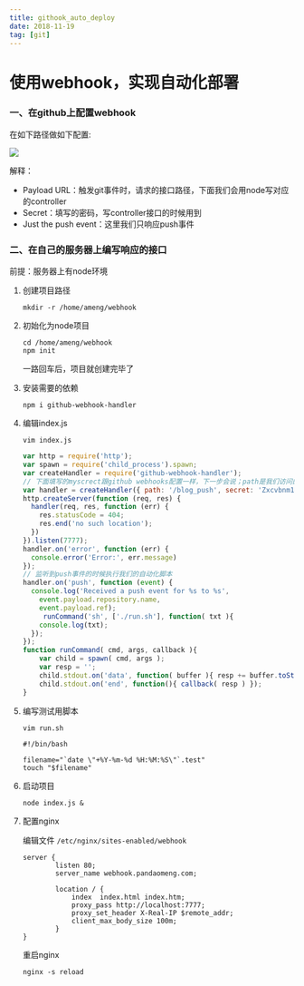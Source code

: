 ```yaml
---
title: githook_auto_deploy
date: 2018-11-19
tag: [git]
---
```


# 使用webhook，实现自动化部署

###  一、在github上配置webhook

在如下路径做如下配置:

![](http://images.pandaomeng.com/c5cabbce5e9512c2ca52159767b00fe4.jpg)

解释：

- Payload URL：触发git事件时，请求的接口路径，下面我们会用node写对应的controller
- Secret：填写的密码，写controller接口的时候用到
- Just the push event：这里我们只响应push事件



### 二、在自己的服务器上编写响应的接口

前提：服务器上有node环境

1. 创建项目路径

   ```shell
   mkdir -r /home/ameng/webhook
   ```

2. 初始化为node项目

   ```shell
   cd /home/ameng/webhook
   npm init
   ```

   一路回车后，项目就创建完毕了

3. 安装需要的依赖

   ```shell
   npm i github-webhook-handler
   ```

4. 编辑index.js

   ```shell
   vim index.js
   ```

   ```js
   var http = require('http');
   var spawn = require('child_process').spawn;
   var createHandler = require('github-webhook-handler');
   // 下面填写的myscrect跟github webhooks配置一样，下一步会说；path是我们访问的路径
   var handler = createHandler({ path: '/blog_push', secret: 'Zxcvbnm123' });
   http.createServer(function (req, res) {
     handler(req, res, function (err) {
       res.statusCode = 404;
       res.end('no such location');
     })
   }).listen(7777);
   handler.on('error', function (err) {
     console.error('Error:', err.message)
   });
   // 监听到push事件的时候执行我们的自动化脚本
   handler.on('push', function (event) {
     console.log('Received a push event for %s to %s',
       event.payload.repository.name,
       event.payload.ref);
     	runCommand('sh', ['./run.sh'], function( txt ){
       console.log(txt);
     });
   });
   function runCommand( cmd, args, callback ){
       var child = spawn( cmd, args );
       var resp = '';
       child.stdout.on('data', function( buffer ){ resp += buffer.toString(); });
       child.stdout.on('end', function(){ callback( resp ) });
   }
   ```

5. 编写测试用脚本

   ```
   vim run.sh
   ```

   ```
   #!/bin/bash
   
   filename="`date \"+%Y-%m-%d %H:%M:%S\"`.test"
   touch "$filename"
   ```

6. 启动项目

   ```shell
   node index.js &
   ```

7. 配置nginx

   编辑文件 `/etc/nginx/sites-enabled/webhook`

   ```shell
   server {
           listen 80;
           server_name webhook.pandaomeng.com;
   
           location / {
               index  index.html index.htm;
               proxy_pass http://localhost:7777;
               proxy_set_header X-Real-IP $remote_addr;
               client_max_body_size 100m;
           }
   }
   ```

   重启nginx

   ```shell
   nginx -s reload
   ```

























